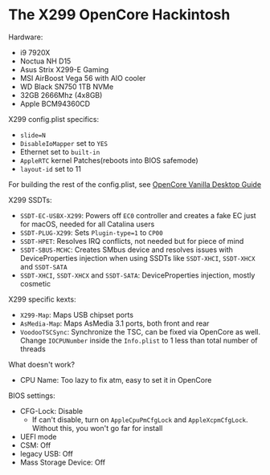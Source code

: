 # The X299 OpenCore Hackintosh

Hardware:
* i9 7920X
* Noctua NH D15
* Asus Strix X299-E Gaming
* MSI AirBoost Vega 56 with AIO cooler
* WD Black SN750 1TB NVMe
* 32GB 2666Mhz (4x8GB)
* Apple BCM94360CD

X299 config.plist specifics:
* `slide=N`
* `DisableIoMapper` set to `YES`
* Ethernet set to `built-in`
* `AppleRTC` kernel Patches(reboots into BIOS safemode)
* `layout-id` set to 11

For building the rest of the config.plist, see [OpenCore Vanilla Desktop Guide](https://khronokernel-2.gitbook.io/opencore-vanilla-desktop-guide/)

X299 SSDTs:
* `SSDT-EC-USBX-X299`: Powers off `EC0` controller and creates a fake EC just for macOS, needed for all Catalina users
* `SSDT-PLUG-X299`: Sets `Plugin-type=1` to `CP00`
* `SSDT-HPET`: Resolves IRQ conflicts, not needed but for piece of mind
* `SSDT-SBUS-MCHC`: Creates SMbus device and resolves issues with DeviceProperties injection when using SSDTs like `SSDT-XHCI`, `SSDT-XHCX` and `SSDT-SATA`
* `SSDT-XHCI`, `SSDT-XHCX` and `SSDT-SATA`: DeviceProperties injection, mostly cosmetic

X299 specific kexts:

* `X299-Map`: Maps USB chipset ports
* `AsMedia-Map`: Maps AsMedia 3.1 ports, both front and rear
* `VoodooTSCSync`: Synchronize the TSC, can be fixed via OpenCore as well. Change `IOCPUNumber` inside the `Info.plist` to 1 less than total number of threads


What doesn't work?
* CPU Name: Too lazy to fix atm, easy to set it in OpenCore


BIOS settings:
* CFG-Lock: Disable
   * If can't disable, turn on `AppleCpuPmCfgLock` and `AppleXcpmCfgLock`. Without this, you won't go far for install
* UEFI mode
* CSM: Off
* legacy USB: Off
* Mass Storage Device: Off
